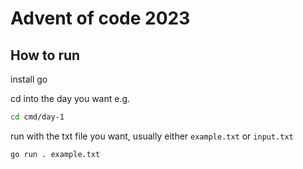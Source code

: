# Advent of code 2023

## How to run

install go 

cd into the day you want e.g.

```sh
cd cmd/day-1
```

run with the txt file you want, usually either `example.txt` or `input.txt`

```sh
go run . example.txt
```
